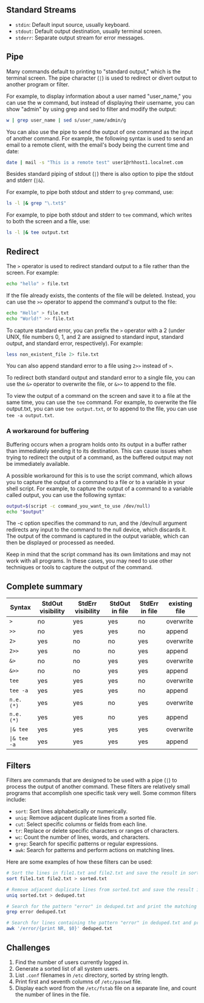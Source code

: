 ## Standard Streams

* `stdin`: Default input source, usually keyboard.
* `stdout`: Default output destination, usually terminal screen.
* `stderr`: Separate output stream for error messages.

## Pipe

Many commands default to printing to "standard output," which is the terminal screen. The pipe character (`|`) is used to redirect or divert output to another program or filter.

For example, to display information about a user named "user_name," you can use the w command, but instead of displaying their username, you can show "admin" by using grep and sed to filter and modify the output:

```bash
w | grep user_name | sed s/user_name/admin/g
```

You can also use the pipe to send the output of one command as the input of another command. For example, the following syntax is used to send an email to a remote client, with the email's body being the current time and date:

```bash
date | mail -s "This is a remote test" user1@rhhost1.localnet.com
```

Besides standard piping of stdout (`|`) there is also option to pipe the stdout and stderr (`|&`).

For example, to pipe both stdout and stderr to `grep` command, use:

```bash
ls -l |& grep "\.txt$"
```

For example, to pipe both stdout and stderr to `tee` command, which writes to both the screen and a file, use:

```bash
ls -l |& tee output.txt
```

## Redirect

The `>` operator is used to redirect standard output to a file rather than the screen. For example:

```bash
echo "hello" > file.txt
```

If the file already exists, the contents of the file will be deleted. Instead, you can use the `>>` operator to append the command's output to the file:

```bash
echo "Hello" > file.txt
echo "World!" >> file.txt
```

To capture standard error, you can prefix the `>` operator with a 2 (under UNIX, file numbers 0, 1, and 2 are assigned to standard input, standard output, and standard error, respectively). For example:

```bash
less non_existent_file 2> file.txt
```

You can also append standard error to a file using `2>>` instead of `>`.

To redirect both standard output and standard error to a single file, you can use the `&>` operator to overwrite the file, or `&>>` to append to the file.

To view the output of a command on the screen and save it to a file at the same time, you can use the `tee` command. For example, to overwrite the file output.txt, you can use `tee output.txt`, or to append to the file, you can use `tee -a output.txt`.

### A workaround for buffering 

Buffering occurs when a program holds onto its output in a buffer rather than immediately sending it to its destination. This can cause issues when trying to redirect the output of a command, as the buffered output may not be immediately available.

A possible workaround for this is to use the script command, which allows you to capture the output of a command to a file or to a variable in your shell script. For example, to capture the output of a command to a variable called output, you can use the following syntax:

```bash
output=$(script -c command_you_want_to_use /dev/null)
echo "$output"
```

The -c option specifies the command to run, and the /dev/null argument redirects any input to the command to the null device, which discards it. The output of the command is captured in the output variable, which can then be displayed or processed as needed.

Keep in mind that the script command has its own limitations and may not work with all programs. In these cases, you may need to use other techniques or tools to capture the output of the command.

## Complete summary
  
| Syntax     | StdOut visibility | StdErr visibility | StdOut in file | StdErr in file | existing file |
| --------   | ----------------- | ----------------- | -------------- | -------------- | ------------- |
| `>`          |   no              |   yes             |   yes          |   no           |  overwrite    |
| `>>`         |   no              |   yes             |   yes          |   no           |  append       |
| `2>`         |   yes             |   no              |   no           |   yes          |  overwrite    |
| `2>>`        |   yes             |   no              |   no           |   yes          |  append       |  
| `&>`         |   no              |   no              |   yes          |   yes          |  overwrite    |    
| `&>>`        |   no              |   no              |   yes          |   yes          |  append       |  
| `tee`        |   yes             |   yes             |   yes          |   no           |  overwrite    |  
| `tee -a`     |   yes             |   yes             |   yes          |   no           |  append       |
| `n.e. (*)`   |   yes             |   yes             |   no           |   yes          |  overwrite    |  
| `n.e. (*)`   |   yes             |   yes             |   no           |   yes          |  append       |
| `\|& tee`    |   yes             |   yes             |   yes          |   yes          |  overwrite    |
| `\|& tee -a` |   yes             |   yes             |   yes          |   yes          |  append       |  


## Filters

Filters are commands that are designed to be used with a pipe (`|`) to process the output of another command. These filters are relatively small programs that accomplish one specific task very well. Some common filters include:

- `sort`: Sort lines alphabetically or numerically.
- `uniq`: Remove adjacent duplicate lines from a sorted file.
- `cut`: Select specific columns or fields from each line.
- `tr`: Replace or delete specific characters or ranges of characters.
- `wc`: Count the number of lines, words, and characters.
- `grep`: Search for specific patterns or regular expressions.
- `awk`: Search for patterns and perform actions on matching lines.
    
Here are some examples of how these filters can be used:

```bash
# Sort the lines in file1.txt and file2.txt and save the result in sorted.txt
sort file1.txt file2.txt > sorted.txt

# Remove adjacent duplicate lines from sorted.txt and save the result in deduped.txt
uniq sorted.txt > deduped.txt

# Search for the pattern "error" in deduped.txt and print the matching lines to the screen
grep error deduped.txt

# Search for lines containing the pattern "error" in deduped.txt and print the matching lines to the screen, along with the line number
awk '/error/{print NR, $0}' deduped.txt
```

## Challenges

1. Find the number of users currently logged in.
2. Generate a sorted list of all system users.
3. List `.conf` filenames in `/etc` directory, sorted by string length.
4. Print first and seventh columns of `/etc/passwd` file.
5. Display each word from the `/etc/fstab` file on a separate line, and count the number of lines in the file.
